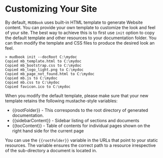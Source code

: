 # Customizing Your Site
By default, `MUDBook` uses built-in HTML template to generate Website content. You can provide your own template to customize the look and feel of your site. The best way to achieve this is to first use `init` option to copy the default template and other resources to your documentation folder. You can then modify the template and CSS files to produce the desired look an feel.

``` console
> mudbook init --docRoot C:\mydoc
Copied mb_template.html to C:\mydoc
Copied mb_bootstrap.css to C:\mydoc
Copied mb_logo_light.png to C:\mydoc
Copied mb_page_not_found.html to C:\mydoc
Copied mb.js to C:\mydoc
Copied mb.css to C:\mydoc
Copied favicon.ico to C:\mydoc
```
When you modify the default template, please make sure that your new template retains the following mustache-style variables:
* {{rootFolder}} - This corresponds to the root directory of generated documentation.
* {{sidebarContent}} - Sidebar listing of sections and documents
* {{tocContent}} - Table of contents for individual pages shown on the right hand side for the current page

You can use the `{{rootFolder}}` variable in the URLs that point to your static resources. The variable ensures the correct path to a resource irrespective of the sub-directory a document is located in.